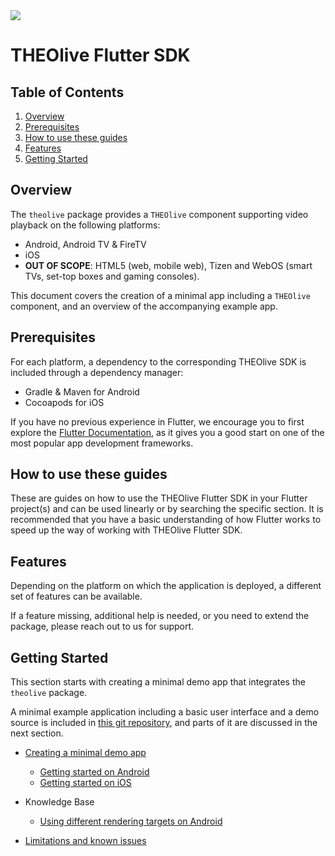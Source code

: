<img src="https://raw.githubusercontent.com/THEOplayer/theolive-flutter-sdk/main/doc/theolive_flutter_sdk_logo.png">

# THEOlive Flutter SDK

## Table of Contents

1. [Overview](#overview)
2. [Prerequisites](#prerequisites)
3. [How to use these guides](#how-to-use-these-guides)
4. [Features](#features)
6. [Getting Started](#getting-started)

## Overview

The `theolive` package provides a `THEOlive` component supporting video playback on the following platforms:

- Android, Android TV & FireTV
- iOS 
- **OUT OF SCOPE**: HTML5 (web, mobile web), Tizen and WebOS (smart TVs, set-top boxes and gaming consoles).

This document covers the creation of a minimal app including a `THEOlive` component,
and an overview of the accompanying example app.

## Prerequisites
For each platform, a dependency to the corresponding THEOlive SDK is included through a dependency manager:

- Gradle & Maven for Android
- Cocoapods for iOS

If you have no previous experience in Flutter, we encourage you to first explore the
[Flutter Documentation](https://docs.flutter.dev/),
as it gives you a good start on one of the most popular app development frameworks.

## How to use these guides

These are guides on how to use the THEOlive Flutter SDK in your Flutter project(s) and can be used
linearly or by searching the specific section. It is recommended that you have a basic understanding of how
Flutter works to speed up the way of working with THEOlive Flutter SDK.

## Features

Depending on the platform on which the application is deployed, a different set of features can be available.

If a feature missing, additional help is needed, or you need to extend the package,
please reach out to us for support.


## Getting Started

This section starts with creating a minimal demo app that integrates the `theolive` package.

A minimal example application including a basic user interface and a demo source is included in [this git repository](https://github.com/THEOplayer/theolive-flutter-sdk/tree/main/example),
and parts of it are discussed in the next section.

- [Creating a minimal demo app](https://github.com/THEOplayer/theolive-flutter-sdk/blob/main/doc/creating-minimal-app.md)
    - [Getting started on Android](https://github.com/THEOplayer/theolive-flutter-sdk/blob/main/doc/creating-minimal-app.md#getting-started-on-android)
    - [Getting started on iOS](https://github.com/THEOplayer/theolive-flutter-sdk/blob/main/doc/creating-minimal-app.md#getting-started-on-ios)

- Knowledge Base
  - [Using different rendering targets on Android](https://github.com/THEOplayer/theolive-flutter-sdk/blob/main/doc/android_rendering.md)
- [Limitations and known issues](https://github.com/THEOplayer/theolive-flutter-sdk/blob/main/doc/limitations.md)